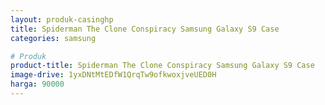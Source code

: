 ```yaml
---
layout: produk-casinghp
title: Spiderman The Clone Conspiracy Samsung Galaxy S9 Case
categories: samsung

# Produk
product-title: Spiderman The Clone Conspiracy Samsung Galaxy S9 Case
image-drive: 1yxDNtMtEDfW1QrqTw9ofkwoxjveUED0H
harga: 90000
---
```


